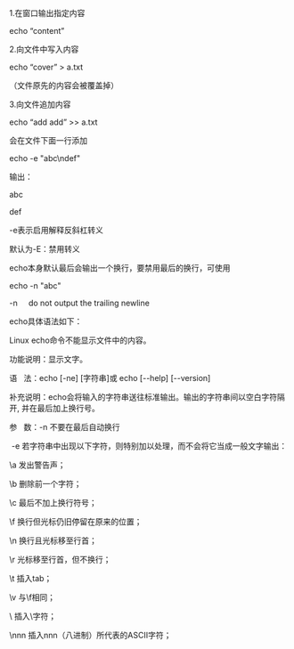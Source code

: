 1.在窗口输出指定内容

echo “content”

2.向文件中写入内容

echo “cover” > a.txt

（文件原先的内容会被覆盖掉）

3.向文件追加内容

echo “add add” >> a.txt

会在文件下面一行添加

echo -e "abc\ndef"

输出：

abc

def

-e表示启用解释反斜杠转义

默认为-E：禁用转义

echo本身默认最后会输出一个换行，要禁用最后的换行，可使用

echo -n "abc"

-n     do not output the trailing newline

echo具体语法如下：

Linux echo命令不能显示文件中的内容。

功能说明：显示文字。

语   法：echo [-ne] [字符串]或 echo [--help] [--version]

补充说明：echo会将输入的字符串送往标准输出。输出的字符串间以空白字符隔开, 并在最后加上换行号。

参   数：-n 不要在最后自动换行

 -e 若字符串中出现以下字符，则特别加以处理，而不会将它当成一般文字输出：

\a 发出警告声；

\b 删除前一个字符；

\c 最后不加上换行符号；

\f 换行但光标仍旧停留在原来的位置；

\n 换行且光标移至行首；

\r 光标移至行首，但不换行；

\t 插入tab；

\v 与\f相同；

\ 插入\字符；

\nnn 插入nnn（八进制）所代表的ASCII字符；

